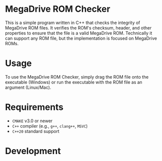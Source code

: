 # MegaDrive ROM Checker

This is a simple program written in C++ that checks the integrity of MegaDrive ROM files.
It verifies the ROM's checksum, header, and other properties to ensure that the file is a valid MegaDrive ROM.
Technically it can support any ROM file, but the implementation is focused on MegaDrive ROMs.

# Usage

To use the MegaDrive ROM Checker, simply drag the ROM file onto the executable (Windows)
or run the executable with the ROM file as an argument (Linux/Mac).

# Requirements
- `CMAKE` v3.0 or newer
- `C++` compiler (e.g., `g++`, `clang++`, `MSVC`)
- `C++20` standard support

# Development
